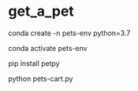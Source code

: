# get_a_pet

conda create -n pets-env python=3.7

conda activate pets-env

pip install petpy 

python pets-cart.py